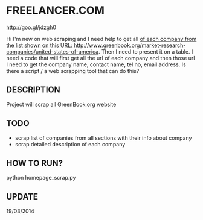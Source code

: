FREELANCER.COM
==============
http://goo.gl/jdzgh0

Hi I'm new on web scraping and I need help to get all    <a href>
of each company from the list shown on this URL: 
http://www.greenbook.org/market-research-companies/united-states-of-america. 
Then I need to present it on a table. I need a code that will first get all 
the url of each company and then those url I need to get the company name, 
contact name, tel no, email address. Is there a script / a web scrapping tool
that can do this?


DESCRIPTION
-----------
   Project will scrap all GreenBook.org website

TODO
----
  * scrap list of companies from all sections with their info about company
  * scrap detailed description of each company

HOW TO RUN?
----------
  python homepage_scrap.py

UPDATE
------
  19/03/2014
